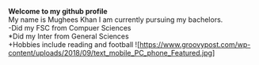 **Welcome to my github profile**\
My name is Mughees Khan I am currently pursuing my bachelors.\
-Did my FSC from Compuer Sciences\
*Did my Inter from General Sciences\
+Hobbies include reading and football
![https://www.groovypost.com/wp-content/uploads/2018/09/text_mobile_PC_phone_Featured.jpg]
